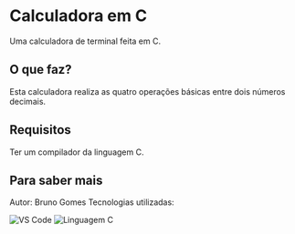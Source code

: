 # Calculadora em C
Uma calculadora de terminal feita em C.

## O que faz?

Esta calculadora realiza as quatro operações básicas entre dois números decimais.

## Requisitos

Ter um compilador da linguagem C.

## Para saber mais

Autor: Bruno Gomes
Tecnologias utilizadas:

![VS Code](https://camo.githubusercontent.com/97e77bb8ef2cb06bce18bd7d7979c4f9a1578e16c68c029908d6e04d14d6086e/68747470733a2f2f696d672e736869656c64732e696f2f62616467652f56697375616c5f53747564696f5f436f64652d3030373844343f7374796c653d666f722d7468652d6261646765266c6f676f3d76697375616c25323073747564696f253230636f6465266c6f676f436f6c6f723d7768697465)
![Linguagem C](https://img.shields.io/badge/C-00599C?style=for-the-badge&logo=c&logoColor=white)